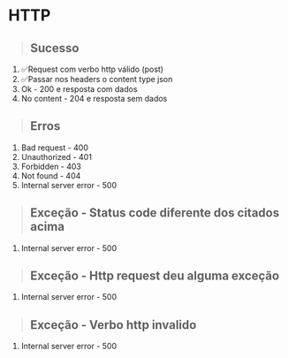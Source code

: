# HTTP

> ## Sucesso 

1. ✅Request com verbo http válido (post)
2. ✅Passar nos headers o content type json 
3. Ok - 200 e resposta com dados 
4. No content - 204 e resposta sem dados 
 
> ## Erros
1. Bad request - 400
2. Unauthorized - 401
3. Forbidden - 403
4. Not found - 404
5. Internal server error - 500

> ## Exceção - Status code diferente dos citados acima 
1. Internal server error - 500

> ## Exceção - Http request deu alguma exceção 
1. Internal server error - 500

> ## Exceção - Verbo http invalido 
1. Internal server error - 500

